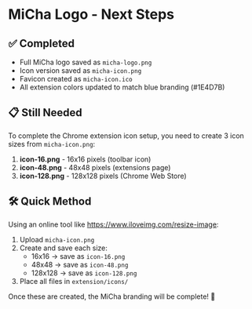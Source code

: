 # MiCha Logo - Next Steps

## ✅ Completed
- Full MiCha logo saved as `micha-logo.png`
- Icon version saved as `micha-icon.png`
- Favicon created as `micha-icon.ico`
- All extension colors updated to match blue branding (#1E4D7B)

## 📋 Still Needed
To complete the Chrome extension icon setup, you need to create 3 icon sizes from `micha-icon.png`:

1. **icon-16.png** - 16x16 pixels (toolbar icon)
2. **icon-48.png** - 48x48 pixels (extensions page)
3. **icon-128.png** - 128x128 pixels (Chrome Web Store)

## 🛠️ Quick Method
Using an online tool like https://www.iloveimg.com/resize-image:
1. Upload `micha-icon.png`
2. Create and save each size:
   - 16x16 → save as `icon-16.png`
   - 48x48 → save as `icon-48.png`
   - 128x128 → save as `icon-128.png`
3. Place all files in `extension/icons/`

Once these are created, the MiCha branding will be complete! 💙